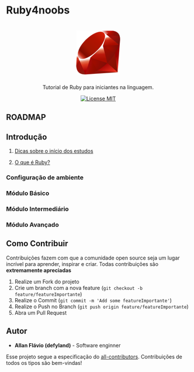 # Ruby4noobs

<h1 align="center">
  <img src="./images/ruby_logo.png" alt="ruby" width="120">
</h1>

<p align="center">Tutorial de Ruby para iniciantes na linguagem.</p>

<p align="center">
  <a href="https://opensource.org/licenses/MIT">
    <img src="https://img.shields.io/badge/License-MIT-blue.svg" alt="License MIT">
  </a>
</p>

## ROADMAP
## Introdução
  1. [Dicas sobre o início dos estudos](./1-general-tips/general-tips.md)

  2. [O que é Ruby?](/2-introduction/what-is-ruby.md)
### Configuração de ambiente

### Módulo Básico

### Módulo Intermediário

### Módulo Avançado

## Como Contribuir

Contribuições fazem com que a comunidade open source seja um lugar incrível para aprender, inspirar e criar. Todas contribuições são **extremamente apreciadas**

1. Realize um Fork do projeto
2. Crie um branch com a nova feature (`git checkout -b feature/featureImportante`)
3. Realize o Commit (`git commit -m 'Add some featureImportante'`)
4. Realize o Push no Branch (`git push origin feature/featureImportante`)
5. Abra um Pull Request

## Autor

- **Allan Flávio (defyland)** - Software enginner

<!-- ALL-CONTRIBUTORS-LIST:END -->

Esse projeto segue a especificação do [all-contributors](https://github.com/all-contributors/all-contributors). Contribuições de todos os tipos são bem-vindas!
